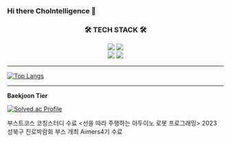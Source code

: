 ### Hi there ChoIntelligence 👋



<h3 align="center">🛠 TECH STACK 🛠</h3>
<p align="center">
    <img src="https://img.shields.io/badge/Python-3776AB?style=flat&logo=Python&logoColor=white"/>
    <img src="https://img.shields.io/badge/c-%2300599C.svg?style=flate&logo=c&logoColor=white"/>
    <br/>
    <img src="https://img.shields.io/badge/PyTorch-%23EE4C2C.svg?style=flat&logo=PyTorch&logoColor=white"/>
    <img src="https://img.shields.io/badge/TensorFlow-%23FF6F00.svg?style=flat&logo=TensorFlow&logoColor=white"/>

----


﻿﻿[![Top Langs](https://github-readme-stats.vercel.app/api/top-langs/?username=ChoIntelligence&langs_count=10&layout=compact&theme=white)](https://github.com/ChoIntelligence/ChoIntelligence)

---

<b> Baekjoon Tier </b>

[![Solved.ac Profile](http://mazassumnida.wtf/api/v2/generate_badge?boj=q7011805)](https://solved.ac/q7011805/)

부스트코스 코칭스터디 수료
<선을 따라 주행하는 아두이노 로봇 프로그래밍> 2023 성북구 진로박람회 부스 개최
Aimers4기 수료
